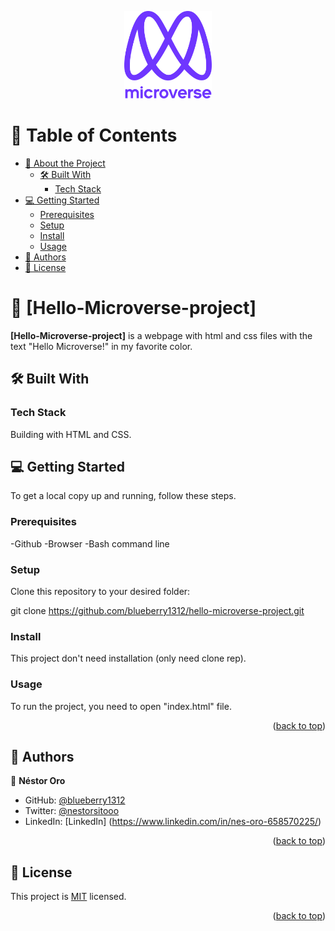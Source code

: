 <a name="readme-top"></a>
<div align="center">
<img src="murple_logo.png" alt="logo" width="140"  height="auto" />
  <br/>

</div>

# 📗 Table of Contents

- [📖 About the Project](#about-project)
  - [🛠 Built With](#built-with)
    - [Tech Stack](#tech-stack)
- [💻 Getting Started](#getting-started)
  - [Prerequisites](#prerequisites)
  - [Setup](#setup)
  - [Install](#install)
  - [Usage](#usage)
- [👥 Authors](#authors)
- [📝 License](#license)

# 📖 [Hello-Microverse-project] <a name="about-project"></a>

**[Hello-Microverse-project]** is a webpage with html and css  files with the text "Hello Microverse!" in my favorite color.

## 🛠 Built With <a name="built-with"></a>

### Tech Stack <a name="tech-stack"></a>

Building with HTML and CSS.


## 💻 Getting Started <a name="getting-started"></a>


To get a local copy up and running, follow these steps.

### Prerequisites

-Github
-Browser
-Bash command line


### Setup

Clone this repository to your desired folder:

git clone https://github.com/blueberry1312/hello-microverse-project.git

### Install

This project don't need installation (only need clone rep).

### Usage

To run the project, you need to open "index.html" file.


<p align="right">(<a href="#readme-top">back to top</a>)</p>


## 👥 Authors <a name="authors"></a>


👤 **Néstor Oro**

- GitHub: [@blueberry1312](https://github.com/blueberry1312)
- Twitter: [@nestorsitooo](https://twitter.com/nestorsitooo)
- LinkedIn: [LinkedIn]
(https://www.linkedin.com/in/nes-oro-658570225/)


<p align="right">(<a href="#readme-top">back to top</a>)</p>


## 📝 License <a name="license"></a>

This project is [MIT](./LICENSE) licensed.


<p align="right">(<a href="#readme-top">back to top</a>)</p>